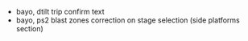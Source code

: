 + bayo, dtilt trip confirm text
+ bayo, ps2 blast zones correction on stage selection (side platforms section)